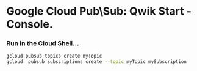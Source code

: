 # Google Cloud Pub\Sub: Qwik Start - Console.
### Run in the Cloud Shell...
```bash
gcloud pubsub topics create myTopic
gcloud  pubsub subscriptions create --topic myTopic mySubscription
```
